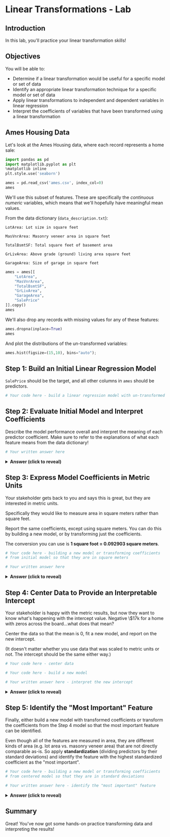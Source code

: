 # Linear Transformations - Lab

## Introduction

In this lab, you'll practice your linear transformation skills!

## Objectives

You will be able to:

* Determine if a linear transformation would be useful for a specific model or set of data
* Identify an appropriate linear transformation technique for a specific model or set of data
* Apply linear transformations to independent and dependent variables in linear regression
* Interpret the coefficients of variables that have been transformed using a linear transformation

## Ames Housing Data

Let's look at the Ames Housing data, where each record represents a home sale:


```python
import pandas as pd
import matplotlib.pyplot as plt
%matplotlib inline
plt.style.use('seaborn')

ames = pd.read_csv('ames.csv', index_col=0)
ames
```

We'll use this subset of features. These are specifically the _continuous numeric_ variables, which means that we'll hopefully have meaningful mean values.

From the data dictionary (`data_description.txt`):

```
LotArea: Lot size in square feet

MasVnrArea: Masonry veneer area in square feet

TotalBsmtSF: Total square feet of basement area

GrLivArea: Above grade (ground) living area square feet

GarageArea: Size of garage in square feet
```


```python
ames = ames[[
    "LotArea",
    "MasVnrArea",
    "TotalBsmtSF",
    "GrLivArea",
    "GarageArea",
    "SalePrice"
]].copy()
ames
```

We'll also drop any records with missing values for any of these features:


```python
ames.dropna(inplace=True)
ames
```

And plot the distributions of the un-transformed variables:


```python
ames.hist(figsize=(15,10), bins="auto");
```

## Step 1: Build an Initial Linear Regression Model

`SalePrice` should be the target, and all other columns in `ames` should be predictors.


```python
# Your code here - build a linear regression model with un-transformed features
```

## Step 2: Evaluate Initial Model and Interpret Coefficients

Describe the model performance overall and interpret the meaning of each predictor coefficient. Make sure to refer to the explanations of what each feature means from the data dictionary!


```python
# Your written answer here
```

<details>
    <summary style="cursor: pointer"><b>Answer (click to reveal)</b></summary>

The model overall is statistically significant and explains about 68% of the variance in sale price.

The coefficients are all statistically significant.

* `LotArea`: for each additional square foot of lot area, the price increases by about \\$0.26
* `MasVnrArea`: for each additional square foot of masonry veneer, the price increases by about \\$55
* `TotalBsmtSF`: for each additional square foot of basement area, the price increases by about \\$44
* `GrLivArea`: for each additional square foot of above-grade living area, the price increases by about \\$64
* `GarageArea`: for each additional square foot of garage area, the price increases by about \\$93

</details>

## Step 3: Express Model Coefficients in Metric Units

Your stakeholder gets back to you and says this is great, but they are interested in metric units.

Specifically they would like to measure area in square meters rather than square feet.

Report the same coefficients, except using square meters. You can do this by building a new model, or by transforming just the coefficients.

The conversion you can use is **1 square foot = 0.092903 square meters**.


```python
# Your code here - building a new model or transforming coefficients
# from initial model so that they are in square meters

```


```python
# Your written answer here

```

<details>
    <summary style="cursor: pointer"><b>Answer (click to reveal)</b></summary>

* `LotArea`: for each additional square meter of lot area, the price increases by about \\$2.76
* `MasVnrArea`: for each additional square meter of masonry veneer, the price increases by about \\$593
* `TotalBsmtArea`: for each additional square meter of basement area, the price increases by about \\$475
* `GrLivArea`: for each additional square meter of above-grade living area, the price increases by about \\$687
* `GarageArea`: for each additional square meter of garage area, the price increases by about \\$1,006

</details>

## Step 4: Center Data to Provide an Interpretable Intercept

Your stakeholder is happy with the metric results, but now they want to know what's happening with the intercept value. Negative \\$17k for a home with zeros across the board...what does that mean?

Center the data so that the mean is 0, fit a new model, and report on the new intercept.

(It doesn't matter whether you use data that was scaled to metric units or not. The intercept should be the same either way.)


```python
# Your code here - center data

```


```python
# Your code here - build a new model

```


```python
# Your written answer here - interpret the new intercept

```

<details>
    <summary style="cursor: pointer"><b>Answer (click to reveal)</b></summary>

The new intercept is about \\$181k. This means that a home with average lot area, average masonry veneer area, average total basement area, average above-grade living area, and average garage area would sell for about \\$181k.

</details>

## Step 5: Identify the "Most Important" Feature

Finally, either build a new model with transformed coefficients or transform the coefficients from the Step 4 model so that the most important feature can be identified.

Even though all of the features are measured in area, they are different kinds of area (e.g. lot area vs. masonry veneer area) that are not directly comparable as-is. So apply **standardization** (dividing predictors by their standard deviations) and identify the feature with the highest standardized coefficient as the "most important".


```python
# Your code here - building a new model or transforming coefficients
# from centered model so that they are in standard deviations

```


```python
# Your written answer here - identify the "most important" feature

```

<details>
    <summary style="cursor: pointer"><b>Answer (click to reveal)</b></summary>

The feature with the highest standardized coefficient is `GrLivArea`. This means that above-grade living area is most important.

</details>

## Summary
Great! You've now got some hands-on practice transforming data and interpreting the results!
